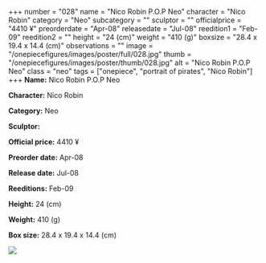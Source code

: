 +++
number = "028"
name = "Nico Robin P.O.P Neo"
character = "Nico Robin"
category = "Neo"
subcategory = ""
sculptor = ""
officialprice = "4410 ¥"
preorderdate = "Apr-08"
releasedate = "Jul-08"
reedition1 = "Feb-09"
reedition2 = ""
height = "24 (cm)"
weight = "410 (g)"
boxsize = "28.4 x 19.4 x 14.4 (cm)"
observations = ""
image = "/onepiecefigures/images/poster/full/028.jpg"
thumb = "/onepiecefigures/images/poster/thumb/028.jpg"
alt = "Nico Robin P.O.P Neo"
class = "neo"
tags = ["onepiece", "portrait of pirates",  "Nico Robin"]
+++
**Name:** Nico Robin P.O.P Neo

**Character:** Nico Robin

**Category:** Neo 

**Sculptor:** 

**Official price:** 4410 ¥

**Preorder date:** Apr-08

**Release date:** Jul-08

**Reeditions:** Feb-09

**Height:** 24 (cm)

**Weight:** 410 (g)

**Box size:** 28.4 x 19.4 x 14.4 (cm)

<img src="/onepiecefigures/images/poster/thumb/028.jpg">
